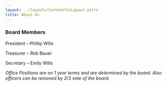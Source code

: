 ```yaml
---
layout: ../layouts/ContentfulLayout.astro
title: About Us
---
```


### Board Members

President – Phillip Wills

Treasurer – Rob Bauer

Secretary – Emily Wills

_Office Positions are on 1 year terms and are determined by the board. Also officers can be removed by 2/3 vote of the board._
